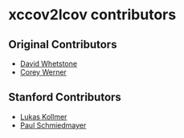 <!--

This source file is part of the Stanford Biodesign for Digital Health open-source project

SPDX-FileCopyrightText: 2025 Stanford University and the project authors (see CONTRIBUTORS.md)

SPDX-License-Identifier: MIT
  
-->

# xccov2lcov contributors

## Original Contributors
* [David Whetstone](https://github.com/humblehacker)
* [Corey Werner](https://github.com/cnotethegr8)

## Stanford Contributors
* [Lukas Kollmer](https://github.com/lukaskollmer)
* [Paul Schmiedmayer](https://github.com/PSchmiedmayer)
